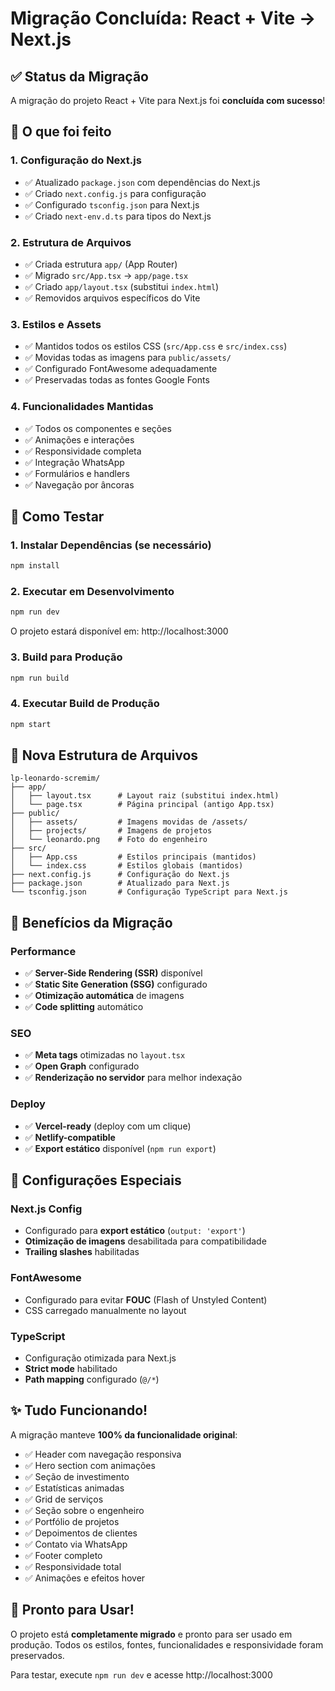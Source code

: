 # Migração Concluída: React + Vite → Next.js

## ✅ Status da Migração
A migração do projeto React + Vite para Next.js foi **concluída com sucesso**!

## 🔄 O que foi feito

### 1. Configuração do Next.js
- ✅ Atualizado `package.json` com dependências do Next.js
- ✅ Criado `next.config.js` para configuração
- ✅ Configurado `tsconfig.json` para Next.js
- ✅ Criado `next-env.d.ts` para tipos do Next.js

### 2. Estrutura de Arquivos
- ✅ Criada estrutura `app/` (App Router)
- ✅ Migrado `src/App.tsx` → `app/page.tsx`
- ✅ Criado `app/layout.tsx` (substitui `index.html`)
- ✅ Removidos arquivos específicos do Vite

### 3. Estilos e Assets
- ✅ Mantidos todos os estilos CSS (`src/App.css` e `src/index.css`)
- ✅ Movidas todas as imagens para `public/assets/`
- ✅ Configurado FontAwesome adequadamente
- ✅ Preservadas todas as fontes Google Fonts

### 4. Funcionalidades Mantidas
- ✅ Todos os componentes e seções
- ✅ Animações e interações
- ✅ Responsividade completa
- ✅ Integração WhatsApp
- ✅ Formulários e handlers
- ✅ Navegação por âncoras

## 🚀 Como Testar

### 1. Instalar Dependências (se necessário)
```bash
npm install
```

### 2. Executar em Desenvolvimento
```bash
npm run dev
```
O projeto estará disponível em: http://localhost:3000

### 3. Build para Produção
```bash
npm run build
```

### 4. Executar Build de Produção
```bash
npm start
```

## 📁 Nova Estrutura de Arquivos

```
lp-leonardo-scremim/
├── app/
│   ├── layout.tsx      # Layout raiz (substitui index.html)
│   └── page.tsx        # Página principal (antigo App.tsx)
├── public/
│   ├── assets/         # Imagens movidas de /assets/
│   ├── projects/       # Imagens de projetos
│   └── leonardo.png    # Foto do engenheiro
├── src/
│   ├── App.css         # Estilos principais (mantidos)
│   └── index.css       # Estilos globais (mantidos)
├── next.config.js      # Configuração do Next.js
├── package.json        # Atualizado para Next.js
└── tsconfig.json       # Configuração TypeScript para Next.js
```

## 🎯 Benefícios da Migração

### Performance
- ✅ **Server-Side Rendering (SSR)** disponível
- ✅ **Static Site Generation (SSG)** configurado
- ✅ **Otimização automática** de imagens
- ✅ **Code splitting** automático

### SEO
- ✅ **Meta tags** otimizadas no `layout.tsx`
- ✅ **Open Graph** configurado
- ✅ **Renderização no servidor** para melhor indexação

### Deploy
- ✅ **Vercel-ready** (deploy com um clique)
- ✅ **Netlify-compatible**
- ✅ **Export estático** disponível (`npm run export`)

## 🔧 Configurações Especiais

### Next.js Config
- Configurado para **export estático** (`output: 'export'`)
- **Otimização de imagens** desabilitada para compatibilidade
- **Trailing slashes** habilitadas

### FontAwesome
- Configurado para evitar **FOUC** (Flash of Unstyled Content)
- CSS carregado manualmente no layout

### TypeScript
- Configuração otimizada para Next.js
- **Strict mode** habilitado
- **Path mapping** configurado (`@/*`)

## ✨ Tudo Funcionando!

A migração manteve **100% da funcionalidade original**:
- ✅ Header com navegação responsiva
- ✅ Hero section com animações
- ✅ Seção de investimento
- ✅ Estatísticas animadas
- ✅ Grid de serviços
- ✅ Seção sobre o engenheiro
- ✅ Portfólio de projetos
- ✅ Depoimentos de clientes
- ✅ Contato via WhatsApp
- ✅ Footer completo
- ✅ Responsividade total
- ✅ Animações e efeitos hover

## 🎉 Pronto para Usar!

O projeto está **completamente migrado** e pronto para ser usado em produção. Todos os estilos, fontes, funcionalidades e responsividade foram preservados.

Para testar, execute `npm run dev` e acesse http://localhost:3000 